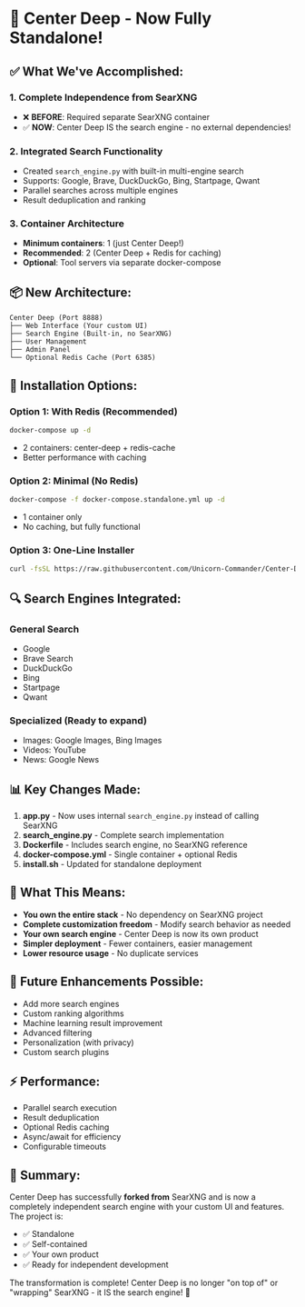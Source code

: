 # 🎉 Center Deep - Now Fully Standalone!

## ✅ **What We've Accomplished:**

### **1. Complete Independence from SearXNG**
- ❌ **BEFORE**: Required separate SearXNG container
- ✅ **NOW**: Center Deep IS the search engine - no external dependencies!

### **2. Integrated Search Functionality**
- Created `search_engine.py` with built-in multi-engine search
- Supports: Google, Brave, DuckDuckGo, Bing, Startpage, Qwant
- Parallel searches across multiple engines
- Result deduplication and ranking

### **3. Container Architecture**
- **Minimum containers**: 1 (just Center Deep!)
- **Recommended**: 2 (Center Deep + Redis for caching)
- **Optional**: Tool servers via separate docker-compose

## 📦 **New Architecture:**

```
Center Deep (Port 8888)
├── Web Interface (Your custom UI)
├── Search Engine (Built-in, no SearXNG)
├── User Management
├── Admin Panel
└── Optional Redis Cache (Port 6385)
```

## 🚀 **Installation Options:**

### **Option 1: With Redis (Recommended)**
```bash
docker-compose up -d
```
- 2 containers: center-deep + redis-cache
- Better performance with caching

### **Option 2: Minimal (No Redis)**
```bash
docker-compose -f docker-compose.standalone.yml up -d
```
- 1 container only
- No caching, but fully functional

### **Option 3: One-Line Installer**
```bash
curl -fsSL https://raw.githubusercontent.com/Unicorn-Commander/Center-Deep/main/install.sh | bash
```

## 🔍 **Search Engines Integrated:**

### General Search
- Google
- Brave Search
- DuckDuckGo
- Bing
- Startpage
- Qwant

### Specialized (Ready to expand)
- Images: Google Images, Bing Images
- Videos: YouTube
- News: Google News

## 📊 **Key Changes Made:**

1. **app.py** - Now uses internal `search_engine.py` instead of calling SearXNG
2. **search_engine.py** - Complete search implementation
3. **Dockerfile** - Includes search engine, no SearXNG reference
4. **docker-compose.yml** - Single container + optional Redis
5. **install.sh** - Updated for standalone deployment

## 🎯 **What This Means:**

- **You own the entire stack** - No dependency on SearXNG project
- **Complete customization freedom** - Modify search behavior as needed
- **Your own search engine** - Center Deep is now its own product
- **Simpler deployment** - Fewer containers, easier management
- **Lower resource usage** - No duplicate services

## 🔮 **Future Enhancements Possible:**

- Add more search engines
- Custom ranking algorithms
- Machine learning result improvement
- Advanced filtering
- Personalization (with privacy)
- Custom search plugins

## ⚡ **Performance:**

- Parallel search execution
- Result deduplication
- Optional Redis caching
- Async/await for efficiency
- Configurable timeouts

## 🦄 **Summary:**

Center Deep has successfully **forked from** SearXNG and is now a completely independent search engine with your custom UI and features. The project is:

- ✅ Standalone
- ✅ Self-contained
- ✅ Your own product
- ✅ Ready for independent development

The transformation is complete! Center Deep is no longer "on top of" or "wrapping" SearXNG - it IS the search engine! 🚀